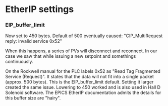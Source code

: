 # EtherIP settings

### EIP_buffer_limit
Now set to 450 bytes.  Default of 500 eventually caused: 
"CIP_MultiRequest reply: invalid service 0x52"

When this happens, a series of PVs will disconnect and reconnect.  In our case 
we saw that while issuing a new setpoint and somethings continuously.  

On the Rockwell manual for the PLC labels 0x52 as "Read Tag Fragmented Service 
(Request)".  It states that the data will not fit into a single packet (approx. 
500 bytes).  This is the EIP_buffer_limit default.  Setting it larger created 
the same issue.  Lowering to 450 worked and is also used in Hall D Solenoid 
software.  The EPICS EtherIP documentation admits the details for this buffer 
size are "hairy".

